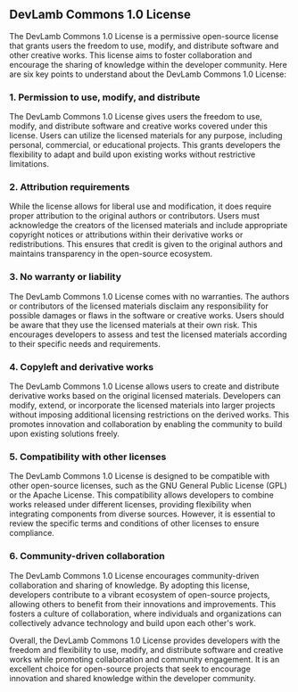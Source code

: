 ## DevLamb Commons 1.0 License

The DevLamb Commons 1.0 License is a permissive open-source license that grants users the freedom to use, modify, and distribute software and other creative works. This license aims to foster collaboration and encourage the sharing of knowledge within the developer community. Here are six key points to understand about the DevLamb Commons 1.0 License:

### 1. Permission to use, modify, and distribute

The DevLamb Commons 1.0 License gives users the freedom to use, modify, and distribute software and creative works covered under this license. Users can utilize the licensed materials for any purpose, including personal, commercial, or educational projects. This grants developers the flexibility to adapt and build upon existing works without restrictive limitations.

### 2. Attribution requirements

While the license allows for liberal use and modification, it does require proper attribution to the original authors or contributors. Users must acknowledge the creators of the licensed materials and include appropriate copyright notices or attributions within their derivative works or redistributions. This ensures that credit is given to the original authors and maintains transparency in the open-source ecosystem.

### 3. No warranty or liability

The DevLamb Commons 1.0 License comes with no warranties. The authors or contributors of the licensed materials disclaim any responsibility for possible damages or flaws in the software or creative works. Users should be aware that they use the licensed materials at their own risk. This encourages developers to assess and test the licensed materials according to their specific needs and requirements.

### 4. Copyleft and derivative works

The DevLamb Commons 1.0 License allows users to create and distribute derivative works based on the original licensed materials. Developers can modify, extend, or incorporate the licensed materials into larger projects without imposing additional licensing restrictions on the derived works. This promotes innovation and collaboration by enabling the community to build upon existing solutions freely.

### 5. Compatibility with other licenses

The DevLamb Commons 1.0 License is designed to be compatible with other open-source licenses, such as the GNU General Public License (GPL) or the Apache License. This compatibility allows developers to combine works released under different licenses, providing flexibility when integrating components from diverse sources. However, it is essential to review the specific terms and conditions of other licenses to ensure compliance.

### 6. Community-driven collaboration

The DevLamb Commons 1.0 License encourages community-driven collaboration and sharing of knowledge. By adopting this license, developers contribute to a vibrant ecosystem of open-source projects, allowing others to benefit from their innovations and improvements. This fosters a culture of collaboration, where individuals and organizations can collectively advance technology and build upon each other's work.

Overall, the DevLamb Commons 1.0 License provides developers with the freedom and flexibility to use, modify, and distribute software and creative works while promoting collaboration and community engagement. It is an excellent choice for open-source projects that seek to encourage innovation and shared knowledge within the developer community.

